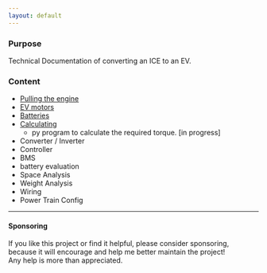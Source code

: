 ```yaml
---
layout: default
---
```


### Purpose
   Technical Documentation of converting an ICE to an EV. 

### Content

* [Pulling the engine](./pulling.md) 
* [EV motors](./evEngine.md) 
* [Batteries](./batteries.md) 
* [Calculating](./calculating.md)
  * py program to calculate the required torque. [in progress]
*  Converter / Inverter
*  Controller
*  BMS 
* battery evaluation	
* Space Analysis
* Weight Analysis
* Wiring	
* Power Train Config	

***

#### Sponsoring

If you like this project or find it helpful, please consider sponsoring, <br>
because it will encourage and help me better maintain the project! <br>
Any help is more than appreciated. 

